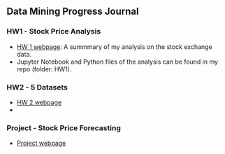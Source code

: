 ## Data Mining Progress Journal

### HW1 - Stock Price Analysis
- [HW 1 webpage](HW1/HW1.html): A summmary of my analysis on the stock exchange data.
- Jupyter Notebook and Python files of the analysis can be found in my repo (folder: HW1).

### HW2 - 5 Datasets
- [HW 2 webpage](HW2/HW2.html)
- 
### Project - Stock Price Forecasting
- [Project webpage](Project/IE582_Project.pdf)
